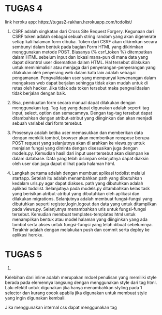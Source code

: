 # TUGAS 4

link heroku app: https://tugas2-rakhan.herokuapp.com/todolist/

1. CSRF adalah singkatan dari Cross Site Request Forgery. Kegunaan dari CSRF token adalah sebagai sebuah string random yang akan digenerate setiap kali halaman form dibuka. Token dari CSRF akan dikirmkan secara sembunyi dalam bentuk pada bagian Form HTML yang dikirimkan menggunakan metode POST. Biasanya {% csrf_token %} ditempatkan dalam HTML sebelum input dan lokasi mana-pun di mana data yang dapat dikontrol user disematkan dalam HTML. Hal tersebut dilakukan untuk meminimalisir atau menjaga dari penyerangan-penyerangan yang dilakukan oleh penyerang web dalam kata lain adalah sebagai pengamanan. Pengvalidasian user yang mempunyai kewenangan dalam mengakses web dapat berjalan sehingga tidak akan mudah untuk di retas oleh hacker. Jika tidak ada token tersebut maka pengvalidasian tidak berjalan dengan baik.
 
 
2. Bisa, pembuatan form secara manual dapat dilakukan dengan menggunakan tag. Tag-tag yang dapat digunakan adalah seperti tag input, select, option dan semacamnya. Dengan tag-tag tersebut dapat ditambahkan dengan atribut-atribut yang diinginkan dan akan menjadi sebuah variabel dari form tersebut.

 

3. Prosesnya adalah ketika user memasukkan dan memberikan data dengan menklik tombol, browser akan memberikan renspose berupa POST request yang selanjutnya akan di arahkan ke views.py untuk menjalan fungsi yang diminta dengan disesuaikan juga dengan models.py. Kemudian hasil dari input user tersebut akan disimpan ke dalam database. Data yang telah disimpan selanjutnya dapat diaksin oleh user dan juga dapat dilihat pada halaman html.


4. Langkah pertama adalah dengan membuat aplikasi todolist melalui startapp.
Setelah itu adalah menambahkan path yang dibutuhkan kedalam urls.py agar dapat diakses. path yang dibutuhkan adalah aplikasi todolist. Selanjutnya pada models.py ditambahkan kelas task yang berisikan atribut-atribut yang dibutuhkan oleh aplikasi dan dilakukan migrations. 
Selanjutnya adalah membuat fungsi-fungsi yang dibutuhkan seperti register,login,logout dan data yang untuk ditampilkan pada views.py. Selanjutnya menambahkan urls untuk fungsi-fungsi tersebut.
Kemudian membuat templates-templates html untuk menampilkan bentuk atau model halaman yang diinginkan yang ada tombol serta akses untuk fungsi-fungsi yang telah dibuat sebelumnya. 
Terakhir adalah dengan melakukan push dan commit serta deploy ke aplikasi heroku.

# TUGAS 5

1. 
Kelebihan dari inline adalah merupakan mdoel penulisan yang memiliki style berada pada elemennya langsung dengan menggunakan style dari tag html. Lalu efektif untuk digunakan jika hanya menambahkan styling pada 1 selector dan kurang cocok apabila jika digunakan untuk membuat style yang ingin digunakan kembali.

Jika menggunakan internal css dapat menggunakan tag <style> dan segala penghiasan ditulis dalam tag tersebut. Selanjutnya untuk setiap instance dari selector yang dibuat, stylingnya akan selalu berlaku. Lalu jika style yang ingin dibuat banyak dapat memenuhi file template.

External css, dapat digunakan di berbagai file dan berbagai template. Namun, dapat mempengaruhi watu render dari halaman web.

2.
<button> - untuk membuat tombol
<table> - untuk membuat tabel dengan baris <tr> dan kolom atau data <td>
<hr> - sebagai garis pemisah
<br> - untuk baris baru
<p> - membuat teks berukuran normal
<h1>...<h6> - heading/subheading

3. 
Element selector yang menggunakan tag html sebagai selectornya
ID selector yang menggunakan ID
Lalu ada Class selector yang menggunakan tag sebagai selectornya

4. 
Dalam pengimplemantasian pada tugas kali ini adalah dengan menggunakan CSS bootstrap sebagai tools saya untuk bisa memodifikasi aplikasi ini sesuai kemauan dari saya. Saya pertama-tama adalah menggunakan bootstrap untuk membuat nav bar sebagai header bar yang unik pada html todolist. Masih di todolist selanjutnya saya adalah membuat button-button dan kostumisasi lainnya. Lalu untuk membuat cards nya saya menggunakan bungkusan dari class card yang ada dari web bootstrapnya langsung dengan diimplementasikan ke dalam kode html saya. Lalu membuat aplikasi ini menjadi responsive yang terakhir.
